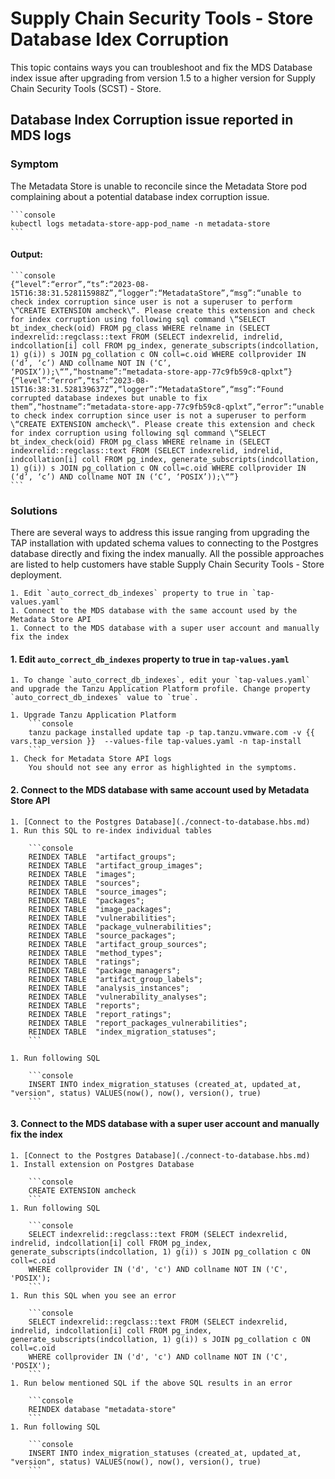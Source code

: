 # Supply Chain Security Tools - Store Database Idex Corruption 

This topic contains ways you can troubleshoot and fix the MDS Database index issue after upgrading from version 1.5 to a higher version for Supply Chain Security Tools (SCST) - Store.

## Database Index Corruption issue reported in MDS logs

### Symptom

The Metadata Store is unable to reconcile since the Metadata Store pod complaining about a potential database index corruption issue.

    ```console
    kubectl logs metadata-store-app-pod_name -n metadata-store
    ```

#### Output:

    ```console
    {“level”:“error”,“ts”:“2023-08-15T16:38:31.528115988Z”,“logger”:“MetadataStore”,“msg”:“unable to check index corruption since user is not a superuser to perform \“CREATE EXTENSION amcheck\“. Please create this extension and check for index corruption using following sql command \“SELECT bt_index_check(oid) FROM pg_class WHERE relname in (SELECT indexrelid::regclass::text FROM (SELECT indexrelid, indrelid, indcollation[i] coll FROM pg_index, generate_subscripts(indcollation, 1) g(i)) s JOIN pg_collation c ON coll=c.oid WHERE collprovider IN (‘d’, ‘c’) AND collname NOT IN (‘C’, ‘POSIX’));\“”,“hostname”:“metadata-store-app-77c9fb59c8-qplxt”}
    {“level”:“error”,“ts”:“2023-08-15T16:38:31.528139637Z”,“logger”:“MetadataStore”,“msg”:“Found corrupted database indexes but unable to fix them”,“hostname”:“metadata-store-app-77c9fb59c8-qplxt”,“error”:“unable to check index corruption since user is not a superuser to perform \“CREATE EXTENSION amcheck\“. Please create this extension and check for index corruption using following sql command \“SELECT bt_index_check(oid) FROM pg_class WHERE relname in (SELECT indexrelid::regclass::text FROM (SELECT indexrelid, indrelid, indcollation[i] coll FROM pg_index, generate_subscripts(indcollation, 1) g(i)) s JOIN pg_collation c ON coll=c.oid WHERE collprovider IN (‘d’, ‘c’) AND collname NOT IN (‘C’, ‘POSIX’));\“”}
    ```

### <a id='db-index-corruption-solution'></a> Solutions

There are several ways to address this issue ranging from upgrading the TAP installation with updated schema values to connecting to the Postgres database directly and fixing the index manually. All the possible approaches are listed to help customers have stable Supply Chain Security Tools - Store deployment.
    
    1. Edit `auto_correct_db_indexes` property to true in `tap-values.yaml`
    1. Connect to the MDS database with the same account used by the Metadata Store API   
    1. Connect to the MDS database with a super user account and manually fix the index

#### 1. Edit `auto_correct_db_indexes` property to true in `tap-values.yaml`

    1. To change `auto_correct_db_indexes`, edit your `tap-values.yaml` and upgrade the Tanzu Application Platform profile. Change property `auto_correct_db_indexes` value to `true`.
    
    1. Upgrade Tanzu Application Platform
        ```console
        tanzu package installed update tap -p tap.tanzu.vmware.com -v {{ vars.tap_version }}  --values-file tap-values.yaml -n tap-install
        ```
    1. Check for Metadata Store API logs
        You should not see any error as highlighted in the symptoms.

#### 2. Connect to the MDS database with same account used by Metadata Store API 
    1. [Connect to the Postgres Database](./connect-to-database.hbs.md)
    1. Run this SQL to re-index individual tables
        
        ```console
        REINDEX TABLE  "artifact_groups";
        REINDEX TABLE  "artifact_group_images";
        REINDEX TABLE  "images";
        REINDEX TABLE  "sources";
        REINDEX TABLE  "source_images";
        REINDEX TABLE  "packages";
        REINDEX TABLE  "image_packages";
        REINDEX TABLE  "vulnerabilities";
        REINDEX TABLE  "package_vulnerabilities";
        REINDEX TABLE  "source_packages";
        REINDEX TABLE  "artifact_group_sources";
        REINDEX TABLE  "method_types";
        REINDEX TABLE  "ratings";
        REINDEX TABLE  "package_managers";
        REINDEX TABLE  "artifact_group_labels";
        REINDEX TABLE  "analysis_instances";
        REINDEX TABLE  "vulnerability_analyses";
        REINDEX TABLE  "reports";
        REINDEX TABLE  "report_ratings";
        REINDEX TABLE  "report_packages_vulnerabilities";
        REINDEX TABLE  "index_migration_statuses";
        ```

    1. Run following SQL
        
        ```console
        INSERT INTO index_migration_statuses (created_at, updated_at, "version", status) VALUES(now(), now(), version(), true)
        ```

#### 3. Connect to the MDS database with a super user account and manually fix the index
    1. [Connect to the Postgres Database](./connect-to-database.hbs.md)
    1. Install extension on Postgres Database
        
        ```console
        CREATE EXTENSION amcheck
        ```
    1. Run following SQL
        
        ```console
        SELECT indexrelid::regclass::text FROM (SELECT indexrelid, indrelid, indcollation[i] coll FROM pg_index, generate_subscripts(indcollation, 1) g(i)) s JOIN pg_collation c ON coll=c.oid 
        WHERE collprovider IN ('d', 'c') AND collname NOT IN ('C', 'POSIX');
        ```
    1. Run this SQL when you see an error
        
        ```console
        SELECT indexrelid::regclass::text FROM (SELECT indexrelid, indrelid, indcollation[i] coll FROM pg_index, generate_subscripts(indcollation, 1) g(i)) s JOIN pg_collation c ON coll=c.oid 
        WHERE collprovider IN ('d', 'c') AND collname NOT IN ('C', 'POSIX');
        ```
    1. Run below mentioned SQL if the above SQL results in an error
        
        ```console
        REINDEX database "metadata-store"
        ```
    1. Run following SQL
        
        ```console
        INSERT INTO index_migration_statuses (created_at, updated_at, "version", status) VALUES(now(), now(), version(), true)
        ```
